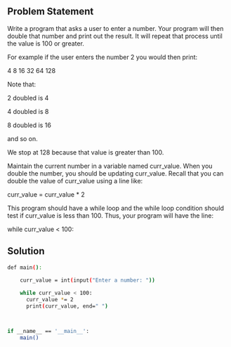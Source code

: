 ## Problem Statement

Write a program that asks a user to enter a number. Your program will then double that number and print out the result. It will repeat that process until the value is 100 or greater.

For example if the user enters the number 2 you would then print:

4
8
16
32
64
128

Note that: 

2 doubled is 4

4 doubled is 8

8 doubled is 16

and so on.

We stop at 128 because that value is greater than 100.

Maintain the current number in a variable named curr_value. When you double the number, you should be updating curr_value. Recall that you can double the value of curr_value using a line like:

curr_value = curr_value * 2

This program should have a while loop and the while loop condition should test if curr_value is less than 100. Thus, your program will have the line:

while curr_value < 100:

## Solution

```bash
def main():
    
    curr_value = int(input("Enter a number: "))

    while curr_value < 100:
      curr_value *= 2
      print(curr_value, end=" ")



if __name__ == '__main__':
    main()
```

